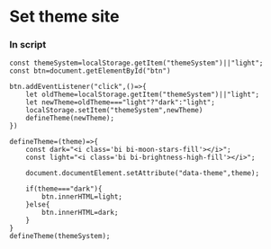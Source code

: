 # Set theme site

### In script
    const themeSystem=localStorage.getItem("themeSystem")||"light";
    const btn=document.getElementById("btn")

    btn.addEventListener("click",()=>{
        let oldTheme=localStorage.getItem("themeSystem")||"light";
        let newTheme=oldTheme==="light"?"dark":"light";
        localStorage.setItem("themeSystem",newTheme)
        defineTheme(newTheme);
    })

    defineTheme=(theme)=>{
        const dark="<i class='bi bi-moon-stars-fill'></i>";
        const light="<i class='bi bi-brightness-high-fill'></i>";

        document.documentElement.setAttribute("data-theme",theme);

        if(theme==="dark"){
            btn.innerHTML=light;
        }else{
            btn.innerHTML=dark;
        }
    }
    defineTheme(themeSystem);
